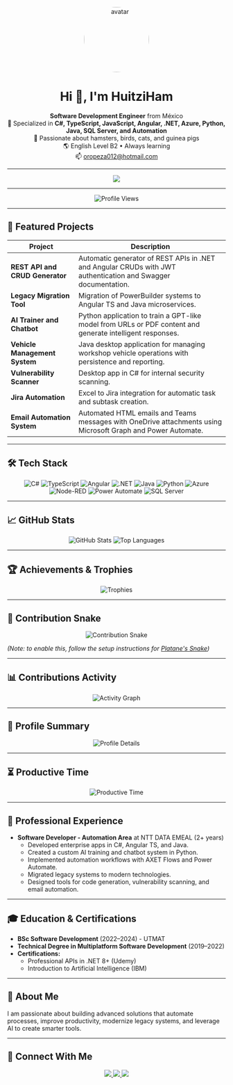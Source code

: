 <!--
  Professional README.md for GitHub profile
  Jose Alejandro Vazquez Oropeza
-->

<p align="center">
  <img src="https://github.com/NiponNumb.png" alt="avatar" width="150" style="border-radius:50%;" />
</p>

<h1 align="center">Hi 👋, I'm HuitziHam</h1>

<p align="center">
  <strong>Software Development Engineer</strong> from México<br/>
  🚀 Specialized in <strong>C#, TypeScript, JavaScript, Angular, .NET, Azure, Python, Java, SQL Server, and Automation</strong><br/>
  🐹 Passionate about hamsters, birds, cats, and guinea pigs<br/>
  🌎 English Level B2 • Always learning<br/>
  📫 <a href="mailto:oropeza012@hotmail.com">oropeza012@hotmail.com</a>
</p>

---

<p align="center">
  <img src="https://capsule-render.vercel.app/api?type=waving&color=0:239120,100:3178C6&height=150&section=header&text=Welcome%20to%20my%20GitHub&fontColor=ffffff&fontSize=30&animation=twinkling"/>
</p>

---

<p align="center">
  <img src="https://komarev.com/ghpvc/?username=NiponNumb&label=Profile%20views&color=0e75b6&style=flat" alt="Profile Views"/>
</p>

---

## 📌 Featured Projects

| Project                                    | Description                                                          |
|---------------------------------------------|----------------------------------------------------------------------|
| **REST API and CRUD Generator**            | Automatic generator of REST APIs in .NET and Angular CRUDs with JWT authentication and Swagger documentation. |
| **Legacy Migration Tool**                  | Migration of PowerBuilder systems to Angular TS and Java microservices. |
| **AI Trainer and Chatbot**                 | Python application to train a GPT-like model from URLs or PDF content and generate intelligent responses. |
| **Vehicle Management System**              | Java desktop application for managing workshop vehicle operations with persistence and reporting. |
| **Vulnerability Scanner**                  | Desktop app in C# for internal security scanning. |
| **Jira Automation**                        | Excel to Jira integration for automatic task and subtask creation. |
| **Email Automation System**                | Automated HTML emails and Teams messages with OneDrive attachments using Microsoft Graph and Power Automate. |

---

## 🛠️ Tech Stack

<p align="center">
  <img alt="C#" src="https://img.shields.io/badge/C%23-512BD4?logo=csharp&logoColor=white&style=for-the-badge" />
  <img alt="TypeScript" src="https://img.shields.io/badge/TypeScript-3178C6?logo=typescript&logoColor=white&style=for-the-badge" />
  <img alt="Angular" src="https://img.shields.io/badge/Angular-DD0031?logo=angular&logoColor=white&style=for-the-badge" />
  <img alt=".NET" src="https://img.shields.io/badge/.NET-512BD4?logo=dotnet&logoColor=white&style=for-the-badge" />
  <img alt="Java" src="https://img.shields.io/badge/Java-007396?logo=java&logoColor=white&style=for-the-badge" />
  <img alt="Python" src="https://img.shields.io/badge/Python-3776AB?logo=python&logoColor=white&style=for-the-badge" />
  <img alt="Azure" src="https://img.shields.io/badge/Azure-0078D4?logo=microsoftazure&logoColor=white&style=for-the-badge" />
  <img alt="Node-RED" src="https://img.shields.io/badge/Node--RED-8F0000?logo=nodered&logoColor=white&style=for-the-badge" />
  <img alt="Power Automate" src="https://img.shields.io/badge/Power%20Automate-0066FF?logo=microsoftpowerautomate&logoColor=white&style=for-the-badge" />
  <img alt="SQL Server" src="https://img.shields.io/badge/SQL%20Server-CC2927?logo=microsoftsqlserver&logoColor=white&style=for-the-badge" />
</p>

---

## 📈 GitHub Stats

<p align="center">
  <img src="https://github-readme-stats.vercel.app/api?username=NiponNumb&theme=dark&show_icons=true&count_private=true" alt="GitHub Stats" />
  <img src="https://github-readme-stats.vercel.app/api/top-langs/?username=NiponNumb&theme=dark&layout=compact" alt="Top Languages" />
</p>

---

## 🏆 Achievements & Trophies

<p align="center">
  <img src="https://github-profile-trophy.vercel.app/?username=NiponNumb&theme=dark&margin-w=15&column=4" alt="Trophies" />
</p>

---

## 🐍 Contribution Snake

<p align="center">
  <img src="https://github.com/NiponNumb/NiponNumb/blob/output/github-contribution-grid-snake.svg" alt="Contribution Snake" />
</p>

*(Note: to enable this, follow the setup instructions for [Platane's Snake](https://github.com/Platane/snk))*

---

## 📊 Contributions Activity

<p align="center">
  <img src="https://github-readme-activity-graph.vercel.app/graph?username=NiponNumb&theme=github-compact" alt="Activity Graph" />
</p>

---

## 🧩 Profile Summary

<p align="center">
  <img src="https://github-profile-summary-cards.vercel.app/api/cards/profile-details?username=NiponNumb&theme=github_dark" alt="Profile Details" />
</p>

---

## ⏳ Productive Time

<p align="center">
  <img src="https://github-profile-summary-cards.vercel.app/api/cards/productive-time?username=NiponNumb&theme=github_dark&utcOffset=8" alt="Productive Time" />
</p>

---

## 💼 Professional Experience

- **Software Developer - Automation Area** at NTT DATA EMEAL (2+ years)
  - Developed enterprise apps in C#, Angular TS, and Java.
  - Created a custom AI training and chatbot system in Python.
  - Implemented automation workflows with AXET Flows and Power Automate.
  - Migrated legacy systems to modern technologies.
  - Designed tools for code generation, vulnerability scanning, and email automation.

---

## 🎓 Education & Certifications

- **BSc Software Development** (2022–2024) - UTMAT
- **Technical Degree in Multiplatform Software Development** (2019–2022)
- **Certifications:**
  - Professional APIs in .NET 8+ (Udemy)
  - Introduction to Artificial Intelligence (IBM)

---

## 🌟 About Me

I am passionate about building advanced solutions that automate processes, improve productivity, modernize legacy systems, and leverage AI to create smarter tools.

---

## 🔗 Connect With Me

<p align="center">
  <a href="https://linkedin.com/in/jose-alejandro-v-428499106" target="_blank">
    <img src="https://img.shields.io/badge/LinkedIn-0A66C2?logo=linkedin&logoColor=white&style=for-the-badge" />
  </a>
  <a href="mailto:oropeza012@hotmail.com">
    <img src="https://img.shields.io/badge/Email-D14836?logo=gmail&logoColor=white&style=for-the-badge" />
  </a>
  <a href="https://github.com/NiponNumb">
    <img src="https://img.shields.io/badge/GitHub-171515?logo=github&logoColor=white&style=for-the-badge" />
  </a>
</p>
